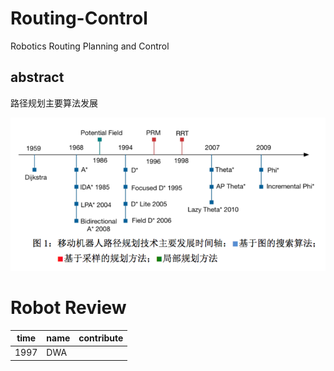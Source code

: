 # Routing-Control
Robotics Routing Planning and Control

## abstract

路径规划主要算法发展

![路径规划主要算法发展](https://github.com/MRwangmaomao/Routing-Control/blob/master/pic/3f6f93b4d8fb73d95a4755ac0a852789_hd.png)
# Robot Review

|time| name  | contribute |
|--|--|--|
| 1997 | DWA |  |
